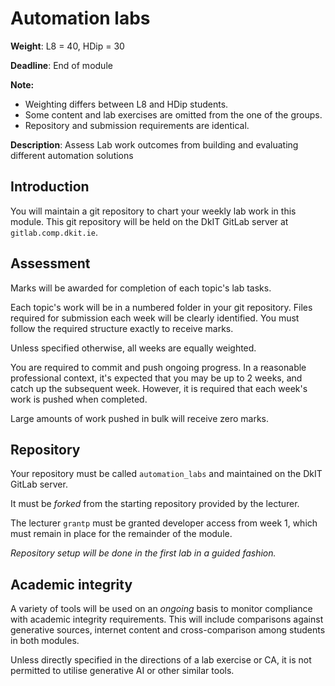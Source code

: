 # Automation labs

**Weight**: L8 = 40, HDip = 30

**Deadline**: End of module

**Note:**
- Weighting differs between L8 and HDip students.
- Some content and lab exercises are omitted from the one of the groups.
- Repository and submission requirements are identical.

**Description**:
Assess Lab work outcomes from building and evaluating different automation solutions

## Introduction

You will maintain a git repository to chart your weekly lab work in this module.
This git repository will be held on the DkIT GitLab server at `gitlab.comp.dkit.ie`.


## Assessment

Marks will be awarded for completion of each topic's lab tasks.

Each topic's work will be in a numbered folder in your git repository. 
Files required for submission each week will be clearly identified.
You must follow the required structure exactly to receive marks.

Unless specified otherwise, all weeks are equally weighted.

You are required to commit and push ongoing progress.
In a reasonable professional context, it's expected that you may be up to 2 weeks, and catch up the subsequent week.
However, it is required that each week's work is pushed when completed.

Large amounts of work pushed in bulk will receive zero marks.


## Repository

Your repository must be called `automation_labs` and maintained on the DkIT GitLab server.

It must be *forked* from the starting repository provided by the lecturer.

The lecturer `grantp` must be granted developer access from week 1, which must remain in place for the remainder of the module.

*Repository setup will be done in the first lab in a guided fashion.*



## Academic integrity

A variety of tools will be used on an *ongoing* basis to monitor compliance with academic integrity requirements.
This will include comparisons against generative sources, internet content and cross-comparison among students in both modules.

Unless directly specified in the directions of a lab exercise or CA, it is not permitted to utilise generative AI or other similar tools.


